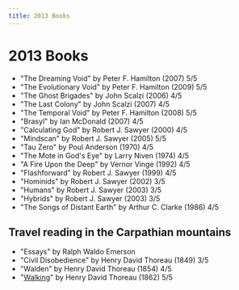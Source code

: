 ```yaml
---
title: 2013 Books
---
```


# 2013 Books

- "The Dreaming Void" by Peter F. Hamilton (2007) 5/5
- "The Evolutionary Void" by Peter F. Hamilton (2009) 5/5
- "The Ghost Brigades" by John Scalzi (2006) 4/5
- "The Last Colony" by John Scalzi (2007) 4/5
- "The Temporal Void" by Peter F. Hamilton (2008) 5/5
- "Brasyl" by Ian McDonald (2007) 4/5
- "Calculating God" by Robert J. Sawyer (2000) 4/5
- "Mindscan" by Robert J. Sawyer (2005) 5/5
- "Tau Zero" by Poul Anderson (1970) 4/5
- "The Mote in God's Eye" by Larry Niven (1974) 4/5
- "A Fire Upon the Deep" by Vernor Vinge (1992) 4/5
- "Flashforward" by Robert J. Sawyer (1999) 4/5
- "Hominids" by Robert J. Sawyer (2002) 3/5
- "Humans" by Robert J. Sawyer (2003) 3/5
- "Hybrids" by Robert J. Sawyer (2003) 3/5
- "The Songs of Distant Earth" by Arthur C. Clarke (1986) 4/5

## Travel reading in the Carpathian mountains

- "Essays" by Ralph Waldo Emerson
- "Civil Disobedience" by Henry David Thoreau (1849) 3/5
- "Walden" by Henry David Thoreau (1854) 4/5
- "[Walking](/books/quotes/walking)" by Henry David Thoreau (1862) 5/5
